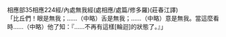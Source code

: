 相應部35相應224經/內處無我經(處相應/處篇/修多羅)(莊春江譯)  
「比丘們！眼是無我；……（中略）舌是無我；……（中略）意是無我。當這麼看時……（中略）他了知：『……不再有這樣[輪迴]的狀態了。』」  
  
  
